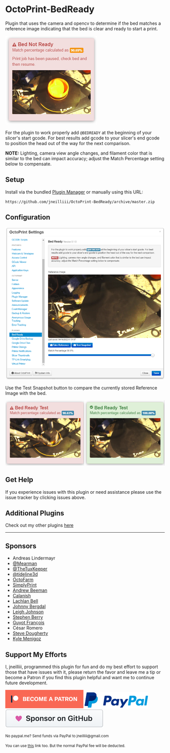 # OctoPrint-BedReady

Plugin that uses the camera and opencv to determine if the bed matches a reference image indicating that the bed is clear and ready to start a print.

![Screenshot Bed Not Ready](screenshot_bed_not_ready.png)

For the plugin to work properly add `@BEDREADY` at the beginning of your slicer's start gcode. For best results add gcode to your slicer's end gcode to position the head out of the way for the next comparison.

**NOTE:** Lighting, camera view angle changes, and filament color that is similar to the bed can impact accuracy; adjust the Match Percentage setting below to compensate.

## Setup

Install via the bundled [Plugin Manager](https://docs.octoprint.org/en/master/bundledplugins/pluginmanager.html)
or manually using this URL:

    https://github.com/jneilliii/OctoPrint-BedReady/archive/master.zip

## Configuration

![Settings Screenshot](screenshot_settings.png)

Use the Test Snapshot button to compare the currently stored Reference Image with the bed.

![Test Results](screenshot_test_results.png)

## Get Help

If you experience issues with this plugin or need assistance please use the issue tracker by clicking issues above.

## Additional Plugins

Check out my other plugins [here](https://plugins.octoprint.org/by_author/#jneilliii)

---

## Sponsors
- Andreas Lindermayr
- [@Mearman](https://github.com/Mearman)
- [@TheTuxKeeper](https://github.com/thetuxkeeper)
- [@tideline3d](https://github.com/tideline3d/)
- [OctoFarm](https://octofarm.net/)
- [SimplyPrint](https://simplyprint.dk/)
- [Andrew Beeman](https://github.com/Kiendeleo)
- [Calanish](https://github.com/calanish)
- [Lachlan Bell](https://lachy.io/)
- [Johnny Bergdal](https://github.com/bergdahl)
- [Leigh Johnson](https://github.com/leigh-johnson)
- [Stephen Berry](https://github.com/berrystephenw)
- [Guyot François](https://github.com/iFrostizz)
- César Romero
- [Steve Dougherty](https://github.com/Thynix)
- [Kyle Menigoz](https://menigoz.me)
## Support My Efforts
I, jneilliii, programmed this plugin for fun and do my best effort to support those that have issues with it, please return the favor and leave me a tip or become a Patron if you find this plugin helpful and want me to continue future development.

[![Patreon](patreon-with-text-new.png)](https://www.patreon.com/jneilliii) [![paypal](paypal-with-text.png)](https://paypal.me/jneilliii) [![GitHub](github.png)](https://github.com/sponsors/jneilliii)

<small>No paypal.me? Send funds via PayPal to jneilliii&#64;gmail&#46;com

You can use [this](https://www.paypal.com/cgi-bin/webscr?cmd=_xclick&business=jneilliii@gmail.com) link too. But the normal PayPal fee will be deducted.
</small>
